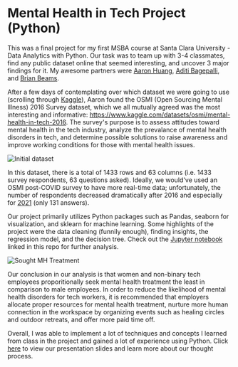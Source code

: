 # Mental Health in Tech Project (Python)

This was a final project for my first MSBA course at Santa Clara University - Data Analytics with Python. Our task was to team up with 3-4 classmates, find any public dataset online that seemed interesting, and uncover 3 major findings for it. My awesome partners were [Aaron Huang](https://www.linkedin.com/in/aaron-huang-scu/), [Aditi Bagepalli](https://www.linkedin.com/in/aditibagepalli/), and [Brian Beams](https://www.linkedin.com/in/brimism/). 

After a few days of contemplating over which dataset we were going to use (scrolling through [Kaggle](https://www.kaggle.com/)), Aaron found the OSMI (Open Sourcing Mental Illness) 2016 Survey dataset, which we all mutually agreed was the most interesting and informative: https://www.kaggle.com/datasets/osmi/mental-health-in-tech-2016. The survey's purpose is to assess attitudes toward mental health in the tech industry, analyze the prevalance of mental health disorders in tech, and determine possible solutions to raise awareness and improve working conditions for those with mental health issues.

![Initial dataset](https://cdn.discordapp.com/attachments/663146570765566003/1108196651962744913/image.png "Preview of the Dataset")

In this dataset, there is a total of 1433 rows and 63 columns (i.e. 1433 survey respondents, 63 questions asked). 
Ideally, we would've used an OSMI post-COVID survey to have more real-time data; unfortunately, the number of respondents decreased dramatically after 2016 and especially for [2021](https://www.kaggle.com/osmihelp/osmh-2021-mental-health-in-tech-survey-results) (only 131 answers).

Our project primarily utilizes Python packages such as Pandas, seaborn for visualization, and sklearn for machine learning. Some highlights of the project were the data cleaning (funnily enough), finding insights, the regression model, and the decision tree. Check out the [Jupyter notebook](https://github.com/hnlp1997/osmi2016_project/blob/main/osmi_2016_survey.ipynb) linked in this repo for further analysis.

![Sought MH Treatment](https://cdn.discordapp.com/attachments/663146570765566003/1108205072015433898/image.png "Breakdown by Gender")

Our conclusion in our analysis is that women and non-binary tech employees proporitionally seek mental health treatment the least in comparison to male employees. In order to reduce the likelihood of mental health disorders for tech workers, it is recommended that employers allocate proper resources for mental health treatment, nurture more human connection in the workspace by organizing events such as healing circles and outdoor retreats, and offer more paid time off. 

Overall, I was able to implement a lot of techniques and concepts I learned from class in the project and gained a lot of experience using Python. Click [here](https://docs.google.com/presentation/d/1bptm0tnY-efi9nXrIC0u8oaniwjNyZmMG4kg3KxuXWk/edit?usp=sharing) to view our presentation slides and learn more about our thought process.

